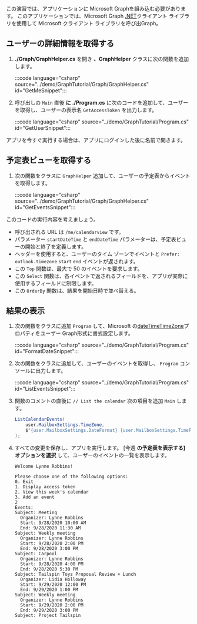 <!-- markdownlint-disable MD002 MD041 -->

この演習では、アプリケーションに Microsoft Graphを組み込む必要があります。 このアプリケーションでは、Microsoft Graph [.NET](https://github.com/microsoftgraph/msgraph-sdk-dotnet)クライアント ライブラリを使用して Microsoft クライアント ライブラリを呼び出Graph。

## <a name="get-user-details"></a>ユーザーの詳細情報を取得する

1. **./Graph/GraphHelper.cs** を開き **、GraphHelper** クラスに次の関数を追加します。

    :::code language="csharp" source="../demo/GraphTutorial/Graph/GraphHelper.cs" id="GetMeSnippet":::

1. 呼び出しの `Main` 直後 **に ./Program.cs** に次のコードを追加して、ユーザーを取得し、ユーザーの表示名 `GetAccessToken` を出力します。

    :::code language="csharp" source="../demo/GraphTutorial/Program.cs" id="GetUserSnippet":::

アプリを今すぐ実行する場合は、アプリにログインした後に名前で開きます。

## <a name="get-a-calendar-view"></a>予定表ビューを取得する

1. 次の関数をクラスに `GraphHelper` 追加して、ユーザーの予定表からイベントを取得します。

    :::code language="csharp" source="../demo/GraphTutorial/Graph/GraphHelper.cs" id="GetEventsSnippet":::

このコードの実行内容を考えましょう。

- 呼び出される URL は `/me/calendarview` です。
- パラメーター `startDateTime` と `endDateTime` パラメーターは、予定表ビューの開始と終了を定義します。
- ヘッダーを使用すると、ユーザーのタイム ゾーンでイベントと `Prefer: outlook.timezone` `start` `end` イベントが返されます。
- この `Top` 関数は、最大で 50 のイベントを要求します。
- この `Select` 関数は、各イベントで返されるフィールドを、アプリが実際に使用するフィールドに制限します。
- この `OrderBy` 関数は、結果を開始日時で並べ替える。

## <a name="display-the-results"></a>結果の表示

1. 次の関数をクラスに追加 `Program` して、Microsoft の[dateTimeTimeZone](/graph/api/resources/datetimetimezone?view=graph-rest-1.0)プロパティをユーザー Graph形式に書式設定します。

    :::code language="csharp" source="../demo/GraphTutorial/Program.cs" id="FormatDateSnippet":::

1. 次の関数をクラスに追加して、ユーザーのイベントを取得し、 `Program` コンソールに出力します。

    :::code language="csharp" source="../demo/GraphTutorial/Program.cs" id="ListEventsSnippet":::

1. 関数のコメントの直後に `// List the calendar` 次の項目を追加 `Main` します。

    ```csharp
    ListCalendarEvents(
        user.MailboxSettings.TimeZone,
        $"{user.MailboxSettings.DateFormat} {user.MailboxSettings.TimeFormat}"
    );
    ```

1. すべての変更を保存し、アプリを実行します。 [今週 **の予定表を表示する] オプションを選択** して、ユーザーのイベントの一覧を表示します。

    ```Shell
    Welcome Lynne Robbins!

    Please choose one of the following options:
    0. Exit
    1. Display access token
    2. View this week's calendar
    3. Add an event
    2
    Events:
    Subject: Meeting
      Organizer: Lynne Robbins
      Start: 9/28/2020 10:00 AM
      End: 9/28/2020 11:30 AM
    Subject: Weekly meeting
      Organizer: Lynne Robbins
      Start: 9/28/2020 2:00 PM
      End: 9/28/2020 3:00 PM
    Subject: Carpool
      Organizer: Lynne Robbins
      Start: 9/28/2020 4:00 PM
      End: 9/28/2020 5:30 PM
    Subject: Tailspin Toys Proposal Review + Lunch
      Organizer: Lidia Holloway
      Start: 9/29/2020 12:00 PM
      End: 9/29/2020 1:00 PM
    Subject: Weekly meeting
      Organizer: Lynne Robbins
      Start: 9/29/2020 2:00 PM
      End: 9/29/2020 3:00 PM
    Subject: Project Tailspin
    ```

